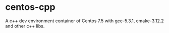 # centos-cpp
A c++ dev environment container of Centos 7.5 with gcc-5.3.1, cmake-3.12.2 and other c++ libs.
